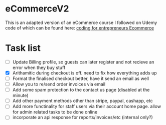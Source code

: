 # eCommerceV2
This is an adapted version of an eCommerce course I followed on Udemy <br>
code of which can be found here: [coding for entrepreneurs Ecommerce](https://github.com/codingforentrepreneurs/eCommerce)

# Task list
- [ ] Update Billing profile, so guests can later register and not recieve an error when they buy stuff
- [x] Arithamitic during checkout is off. need to fix how everything adds up
- [ ] Format the finalised checkout better, have it send an email as well
- [ ] Allow you to re/send order invoices via email
- [ ] Add some spam protection to the contact us page (disabled at the minute)
- [ ] Add other payment methods other than stripe, paypal, cashapp, etc
- [ ] Add more functinality for staff users via their account home page. allow for admin related tasks to be done online
- [ ] incorporate an api response for reports/invoices/etc (internal only?)
